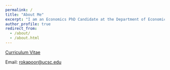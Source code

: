 ```yaml
---
permalink: /
title: "About Me"
excerpt: "I am an Economics PhD Candidate at the Department of Economics, University of California, Santa Cruz. My research focuses on issues related to gender, access and urban mobility in developing countries. I have ongoing projects in Africa and India. I received a BA Honors in Economics from Delhi University and MSc in Economics from University College London (UCL)."
author_profile: true
redirect_from: 
  - /about/
  - /about.html
---
```


[Curriculum Vitae](https://github.com/rollykapoor/rollykapoor.github.io/tree/master/files/Rolly_Academic_CV.pdf) 


Email: [rokapoor@ucsc.edu](mailto:rokapoor@ucsc.edu)